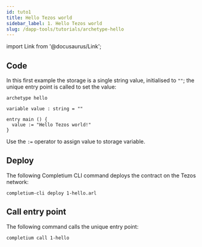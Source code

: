 ```yaml
---
id: tuto1
title: Hello Tezos world
sidebar_label: 1. Hello Tezos world
slug: /dapp-tools/tutorials/archetype-hello
---
```


import Link from '@docusaurus/Link';


## Code

In this first example the storage is a single string value, initialised to `""`; the unique entry point is called to set the value:

```archetype {6}
archetype hello

variable value : string = ""

entry main () {
  value := "Hello Tezos world!"
}
```

Use the `:=` operator to assign value to storage variable.

## Deploy

The following <Link to='/docs/dapp-tools/completium-cli'>Completium CLI</Link> command deploys the contract on the Tezos network:

```
completium-cli deploy 1-hello.arl
```

## Call entry point

The following command calls the unique entry point:

```
completium call 1-hello
```
